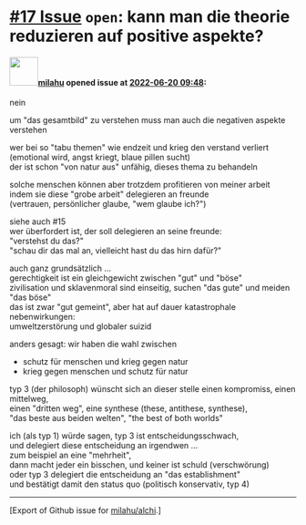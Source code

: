 [\#17 Issue](https://github.com/milahu/alchi/issues/17) `open`: kann man die theorie reduzieren auf positive aspekte?
=====================================================================================================================

#### <img src="https://avatars.githubusercontent.com/u/12958815?v=4" width="50">[milahu](https://github.com/milahu) opened issue at [2022-06-20 09:48](https://github.com/milahu/alchi/issues/17):

nein

um "das gesamtbild" zu verstehen muss man auch die negativen aspekte
verstehen

wer bei so "tabu themen" wie endzeit und krieg den verstand verliert  
(emotional wird, angst kriegt, blaue pillen sucht)  
der ist schon "von natur aus" unfähig, dieses thema zu behandeln

solche menschen können aber trotzdem profitieren von meiner arbeit  
indem sie diese "grobe arbeit" delegieren an freunde  
(vertrauen, persönlicher glaube, "wem glaube ich?")

siehe auch \#15  
wer überfordert ist, der soll delegieren an seine freunde:  
"verstehst du das?"  
"schau dir das mal an, vielleicht hast du das hirn dafür?"

auch ganz grundsätzlich ...  
gerechtigkeit ist ein gleichgewicht zwischen "gut" und "böse"  
zivilisation und sklavenmoral sind einseitig, suchen "das gute" und
meiden "das böse"  
das ist zwar "gut gemeint", aber hat auf dauer katastrophale
nebenwirkungen:  
umweltzerstörung und globaler suizid

anders gesagt: wir haben die wahl zwischen

-   schutz für menschen und krieg gegen natur
-   krieg gegen menschen und schutz für natur

typ 3 (der philosoph) wünscht sich an dieser stelle einen kompromiss,
einen mittelweg,  
einen "dritten weg", eine synthese (these, antithese, synthese),  
"das beste aus beiden welten", "the best of both worlds"

ich (als typ 1) würde sagen, typ 3 ist entscheidungsschwach,  
und delegiert diese entscheidung an irgendwen ...  
zum beispiel an eine "mehrheit",  
dann macht jeder ein bisschen, und keiner ist schuld (verschwörung)  
oder typ 3 delegiert die entscheidung an "das establishment"  
und bestätigt damit den status quo (politisch konservativ, typ 4)

------------------------------------------------------------------------

\[Export of Github issue for
[milahu/alchi](https://github.com/milahu/alchi).\]
